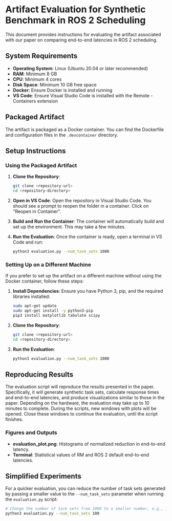 # Artifact Evaluation for Synthetic Benchmark in ROS 2 Scheduling

This document provides instructions for evaluating the artifact associated with our paper on comparing end-to-end latencies in ROS 2 scheduling.

## System Requirements

- **Operating System**: Linux (Ubuntu 20.04 or later recommended)
- **RAM**: Minimum 8 GB
- **CPU**: Minimum 4 cores
- **Disk Space**: Minimum 10 GB free space
- **Docker**: Ensure Docker is installed and running
- **VS Code**: Ensure Visual Studio Code is installed with the Remote - Containers extension

## Packaged Artifact

The artifact is packaged as a Docker container. You can find the Dockerfile and configuration files in the `.devcontainer` directory.

## Setup Instructions

### Using the Packaged Artifact

1. **Clone the Repository**:
    ```sh
    git clone <repository-url>
    cd <repository-directory>
    ```

2. **Open in VS Code**:
    Open the repository in Visual Studio Code. You should see a prompt to reopen the folder in a container. Click on "Reopen in Container".

3. **Build and Run the Container**:
    The container will automatically build and set up the environment. This may take a few minutes.

4. **Run the Evaluation**:
    Once the container is ready, open a terminal in VS Code and run:
    ```sh
    python3 evaluation.py --num_task_sets 1000
    ```

### Setting Up on a Different Machine

If you prefer to set up the artifact on a different machine without using the Docker container, follow these steps:

1. **Install Dependencies**:
    Ensure you have Python 3, pip, and the required libraries installed:
    ```sh
    sudo apt-get update
    sudo apt-get install -y python3-pip
    pip3 install matplotlib tabulate scipy
    ```

2. **Clone the Repository**:
    ```sh
    git clone <repository-url>
    cd <repository-directory>
    ```

3. **Run the Evaluation**:
    ```sh
    python3 evaluation.py --num_task_sets 1000
    ```

## Reproducing Results

The evaluation script will reproduce the results presented in the paper. Specifically, it will generate synthetic task sets, calculate response times and end-to-end latencies, and produce visualizations similar to those in the paper. Depending on the hardware, the evaluation may take up to 10 minutes to complete. During the scripts, new windows with plots will be opened. Close these windows to continue the evaluation, until the script finishes.
### Figures and Outputs

- **evaluation_plot.png**: Histograms of normalized reduction in end-to-end latency.
- **Terminal**: Statistical values of RM and ROS 2 default end-to-end latencies.

## Simplified Experiments

For a quicker evaluation, you can reduce the number of task sets generated by passing a smaller value to the `--num_task_sets` parameter when running the `evaluation.py` script:
```sh
# Change the number of task sets from 1000 to a smaller number, e.g., 100
python3 evaluation.py --num_task_sets 100
```